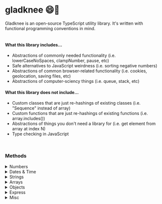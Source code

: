 # gladknee 😄🦵

Gladknee is an open-source TypeScript utility library. It's written with functional programming conventions in mind.<br><br>

#### What this library includes...

<ul>
<li>Abstractions of commonly needed functionality (i.e. lowerCaseNoSpaces, clampNumber, pause, etc)</li>
<li>Safe alternatives to JavaScript weirdness (i.e. sorting negative numbers)</li>
<li>Abstractions of common browser-related functionality (i.e. cookies, geolocation, saving files, etc)</li>
<li>Abstractions of computer-sciency things (i.e. queue, stack, etc)</li>
</ul>

#### What this library does not include...

<ul>
<li>Custom classes that are just re-hashings of existing classes (i.e. "Sequence" instead of array)</li>
<li>Custom functions that are just re-hashings of existing functions (i.e. array.includes())</li>
<li>Abstractions of things you don't need a library for (i.e. get element from array at index N)</li>
<li>Type checking in JavaScript</li>
</ul>
<br>

### Methods

<details>
<summary>Numbers</summary><br>
<details>
<summary>&nbsp;&nbsp;float</summary>
<br>
Returns a number limited to a specific number of decimal places. This is different from the native toFixed() method because it returns a number not a string.
<br><br>

```typescript
float(n: number, decimalPlaces?: number): number
```

<br>
Example:

```typescript
float(4.24398, 3)
// 4.244
```

</details>
<details>
<summary>&nbsp;&nbsp;clampNumber</summary>

Enforces a minimum and/or maximum limit on a number and returns the number or the enforced limit. You can pass `false` or 0 for a limit parameter to bypass that limit.
<br><br>

```typescript
float(n: number, decimalPlaces?: number): number
```

<br><br>
Example:

```typescript
clamp(15, 3, 12)
// 12

clamp(15, 16, 20)
// 16
```

</details>
<details>
<summary>&nbsp;&nbsp;doubleDigit</summary>

### **doubleDigit(n: number): string**

Returns a provided single digit number with a leading zero as a string
<br><br>
Example:

```typescript
doubleDigit(9)
// "09"
```

</details>
<details>
<summary>&nbsp;&nbsp;ordinal</summary>

### **ordinal(n: number): string**

Returns a string of the provided number with the ordinal suffix added
<br><br>
Example:

```typescript
ordinal(4)
// "4th"
```

</details>
<details>
<summary>&nbsp;&nbsp;getRange</summary>

### **getRange(start: number, end: number, step?: number) : number[]**

Returns an array of numbers, starting from the provided start number and ending with provided end number. You can optionally pass in a step number to increment by a number other than 1. You can also increment negatively.
<br><br>
Example:

```typescript
getRange(5, 10)
// [5, 6, 7, 8, 9, 10]

getRange(0, 10, 2)
// [0, 2, 4, 6, 8, 10]

getRange(10, 0, -2)
// [10, 8, 6, 4, 2, 0]
```

</details>
<br>
</details>
<details>
<summary>Dates & Time</summary><br>
<details>
<summary>&nbsp;&nbsp;getAmountOfTimeFromSeconds</summary>

### **getAmountOfTimeFromSeconds(seconds: number): TimeObject**

Returns an object with calculated years, months, weeks, days, hours, minutes and seconds from seconds provided
<br><br>

```typescript
interface TimeObjectTimeOutput {
  years: number
  months: number
  weeks: number
  days: number
  hours: number
  minutes: number
  seconds: number
  inYears: () => number
  inMonths: () => number
  inWeeks: () => number
  inDays: () => number
  inHours: () => number
  inMinutes: () => number
  inSeconds: () => number
}
```

<br><br>
Example:

```typescript
getAmountOfTimeFromSeconds(2000000)
//
 {
    years: 0,
    months: 0,
    weeks: 3,
    days: 2,
    hours: 3,
    minutes: 33,
    seconds: 20
  }

  getAmountOfTimeFromSeconds(2000000).inDays()
// 23.14814814814815
```

</details>
<details>
<summary>&nbsp;&nbsp;getSecondsFromAmountOfTime</summary>

### **getSecondsFromAmountOfTime(time: TimeObject): number**

Returns the numbers of seconds from the TimeObject provided
<br><br>

```typescript
interface TimeObject {
  years: number
  months: number
  weeks: number
  days: number
  hours: number
  minutes: number
  seconds: number
}
```

<br><br>
Example:

```typescript
getAmountOfTimeFromSeconds({
  years: 0,
  months: 0,
  weeks: 3,
  days: 2,
  hours: 3,
  minutes: 33,
  seconds: 20,
})

// 2000000
```

</details>
<details>
<summary>&nbsp;&nbsp;timeUntil</summary>

### **timeUntil(date: Date): TimeOutput**

Returns an object with the number of years, months, weeks, days, hours, minutes and seconds until the date provided

</details>
<details>
<summary>&nbsp;&nbsp;timeSince</summary>

### **timeSince(date: Date): TimeOutput**

Returns an object with the number of years, months, weeks, days, hours, minutes and seconds since the date provided

</details>
<details>
<summary>&nbsp;&nbsp;getDayName</summary>

### **getDayName(day: number): string | undefined**

Returns the corresponding human readable day name of the integer provided (integer must be 0-6)
<br><br>
Example:

```typescript
getDayName(3)
// "Wednesday"

getDayName(99)
// undefined
```

</details>
<details>
<summary>&nbsp;&nbsp;beginningOfToday</summary>

### **beginningOfToday(): Date**

Returns a Date object with the date of today and time of 00:00:00

</details>
<details>
<summary>&nbsp;&nbsp;endOfToday</summary>

### **endOfToday(): Date**

Returns a Date object with the date of today and time of 23:59:59

</details>
<br>
</details>
<details>
<summary>Strings</summary><br>
<details>
<summary>&nbsp;&nbsp;lowerCaseNoSpaces</summary>

### **lowerCaseNoSpaces(str: string): string**

Returns a string in lowercase form with spaces removed
<br><br>
Example:

```typescript
lowerCaseNoSpaces("Hello World")
// "helloworld"
```

<br>
</details>
<details>
<summary>&nbsp;&nbsp;truncate</summary>

### **truncate(str: string, lengthLimit: number, ending: string ): string**

Returns a string limited to a max length with ... or custom ending
<br><br>
Example:

```typescript
truncate("Hello World!", 4)
// "Hell..."

truncate("Hello World!", 4, "/")
// "Hell/"
```

</details>
<details>
<summary>&nbsp;&nbsp;getRandomString</summary>

### **getRandomString(length: number, includeLetters: boolean, includeNumbers: boolean ): string**

Returns a random string of specified length. Can include letters and/or numbers<br><br>
_Note: includeLetters and includeNumbers both default to true_
<br><br>
Example:

```typescript
getRandomString(10)
// "N3xO1pDs2f"

getRandomString(5, true, false)
// "GjOxa"

getRandomString(5, false, true)
// "39281"
```

</details>
<br>
</details>
<details>
<summary>Arrays</summary><br>
<details>
<summary>&nbsp;&nbsp;isEvery</summary>

### **isEvery<T>(arr: T[], func: (i: T, index?: number) => boolean): boolean**

Returns a boolean that reflects whether or not every item in an array meets a condition
<br><br>
Example:

```typescript
const isEven = (n: number) => n % 2 === 0

isEvery([2, 4, 6, 8], (n) => isEven(n))
// true

isEvery([2, 4, 7, 8], (n) => isEven(n))
// false
```

</details>
<details>
<summary>&nbsp;&nbsp;isAny</summary>

### **isAny<T>(arr: T[], func: (i: T, index?: number) => boolean): boolean**

Returns a boolean that reflects whether or not any item in an array meets a condition
<br><br>
Example:

```typescript
const isEven = (n: number) => n % 2 === 0

isAny([3, 5, 7, 9], (n) => isEven(n))
// false

isAny([2, 5, 7, 9], (n) => isEven(n))
// true
```

</details>
<details>
<summary>&nbsp;&nbsp;shuffle</summary>

### **shuffle(arr: T[]): T[]**

Returns the provided array with the items randomly ordered.
<br><br>
Example:

```typescript
shuffle([1, 2, 3, 4, 5])
// [3, 5, 1, 4, 2]
```

</details>
<details>
<summary>&nbsp;&nbsp;flatten</summary>

### **flatten(arr: any[], levels?: number): any[]**

Returns a single dimensional array by default. If you pass a number for levels, the function will only reduce that many dimensions of arrays.
<br><br>
Example:

```typescript
flatten([1, 2, [3, 4], 5])
// [1, 2, 3, 4, 5]

flatten([1, 2, [[3, 4], 5]])
// [1, 2, 3, 4, 5]

flatten([1, 2, [[3, 4], 5]], 1)
// [1, 2, [3, 4], 5]
```

</details>
<details>
<summary>&nbsp;&nbsp;chunkArray</summary>

### **chunkArray(arr: any[], n: number): any[][]**

Divides the provided array into smaller arrays of a provided size. Returns an array of these smaller arrays.
<br><br>
Example:

```typescript
chunkArray([1, 2, 3, 4, 5, 6, 7, 8, 9, 10], 2)
// [[1, 2], [3, 4], [5, 6], [7, 8], [9, 10]]
```

</details>
<details>
<summary>&nbsp;&nbsp;clampArray</summary>

### **clampArray<T>(arr: T[], min: number | false, max: number | false, fill?: T): any[]**

Returns the provided array with a minimum and/or maximum length limit enforced. If the minimum length is larger than the length of the array, the fill will be added to the array as many times as necessary to reach the minimum limit. If a fill is provided, it must match the type of the array provided. If no fill is provided, `undefined` will be added. For min and max limits, you can pass `false` or 0 for a limit parameter to bypass that limit.
<br><br>
Example:

```typescript
clampArray([1, 2, 3, 4, 5], 0, 3)
// [1, 2, 3]

clampArray([1, 2, 3], 5, false, "x")
// [1, 2, 3, "x", "x"]
```

</details>
<details>
<summary>&nbsp;&nbsp;getUnique</summary>

### **getUniqueItems<T>(arrs: T[][]): T[]**

Returns an array of items that only appear once across all items of the provided arrays.
<br><br>
Example:

```typescript
getUnique([1, 2, 3], [3, 4, 5])
// [1, 2, 4, 5]
```

</details>
<details>
<summary>&nbsp;&nbsp;getCommon</summary>

### **getCommonItems<T>(arrs: T[][]): T[]**

Returns an array of items that appear at least twice across all items of the provided arrays.
<br><br>
Example:

```typescript
getCommon([1, 2, 3, 4], [3, 4, 5])
// [3, 4]
```

</details>
<details>
<summary>&nbsp;&nbsp;areArraysEqual</summary>

### **areArraysEqual<T>(arrray1: T[], array2: T[], orderMatters: boolean): boolean**

Returns a boolean of whether or not the two arrays have the same items. orderMatters is true by default.
<br><br>
Example:

```typescript
areArraysEqual([1, 2, 3], [1, 2, 3])
// true

areArraysEqual([3, 2, 1], [1, 2, 3])
// false

areArraysEqual([3, 2, 1], [1, 2, 3], false)
// true
```

</details>
<details>
<summary>&nbsp;&nbsp;getNthFromEnd</summary>

### **nthFromEnd<T>(arr: T[], n: number): T**

Returns the item in the array N spots from the last item.
<br><br>
Example:

```typescript
nthFromEnd([1, 2, 3, 4], 1)
// 3
```

</details>
<details>
<summary>&nbsp;&nbsp;bubbleSort</summary>

### **bubbleSort(arr: T[]): T[]**

Returns the provided array sorted (ascending) via bubble sort.

</details>
<details>
<summary>&nbsp;&nbsp;selectionSort</summary>

### **selectionSort(arr: T[]): T[]**

Returns the provided array sorted (ascending) via selection sort.

</details>
<details>
<summary>&nbsp;&nbsp;insertSort</summary>

### **insertSort(arr: T[]): T[]**

Returns the provided array sorted (ascending) via insert sort.

</details>
<details>
<summary>&nbsp;&nbsp;removeDuplicates</summary>

### **removeDuplicates(arr: T[]): T[]**

Returns the provided array with duplicates removed.
<br><br>
Example:

```typescript
removeDuplicates([1, 2, 1, 1, 2, 5])
// [1, 2, 5]
```

</details>
<details>
<summary>&nbsp;&nbsp;sum</summary>

### **sum(arr: number[]): number**

Returns the sum of an array of numbers.
<br><br>
Example:

```typescript
sum([1, 2, 3, 4, 5])
// 15
```

</details>
<details>
<summary>&nbsp;&nbsp;getRollingSum</summary>

### **getRollingSum(arr: number[]): number[]**

Returns an array of the rolling sum of an array.
<br><br>
Example:

```typescript
getRollingSum([1, 3, 5])
// [1, 4, 9]
```

</details>
<br>
</details>
<details>
<summary>Objects</summary><br>
<details>
<summary>&nbsp;&nbsp;omitKeys</summary>

### **function omitKeys(obj: { [key: string]: any }, ...keys: string[]): object**

Returns the object with any provided keys removed
<br><br>
Example:

```typescript
const obj = { a: 1, b: 2, c: 3 }

omitKeys(obj, "b", "c")
// {a: 1}
```

</details>
<details>
<summary>&nbsp;&nbsp;pickKeys</summary>

### **function pickKeys<T extends object, U extends keyof T>(obj: T, ...keys: U[]): object**

Returns the object with only the provided keys included
<br><br>
Example:

```typescript
const obj = { a: 1, b: 2, c: 3 }

pickKeys(obj, "b", "c")
// {b: 2, c: 3}
```

</details>
<details>
<summary>&nbsp;&nbsp;combineObjects</summary>

### **function combineObjects(objs: object[]): object**

Returns a single object with all key value pairs from provided objects.
<br><br>
_NOTE: If two objects have the same key, the latter object in the array's value(s) will result_
<br><br>
Example:

```typescript
combineObjects([{ a: 1 }, { b: 2 }, { c: 3 }])
// {a: 1, b: 2, c: 3}
```

</details>
<details>
<summary>&nbsp;&nbsp;sumOfKeyValues</summary>

### **sumOfKeyValues<T extends object, U extends keyof T>(arr: (T & { [K in U]: number })[],key: U): number**

Returns the sum of the values of a specific shared key in an array of objects.
<br><br>
Example:

```typescript
const arr = [{ a: 1 }, { a: 2 }, { a: 3 }]

sumOfKeyValues(arr, "a")
// 6
```

</details>
<details>
<summary>&nbsp;&nbsp;sortObjectsByKeyValue</summary>

### **sortObjectsByKeyValue<T extends object, U extends keyof T>(arr: T[], key: U)**

Sorts an array of objects by a specific shared key's value.
<br><br>
Example:

```typescript
const arr = [{ a: 3 }, { a: 1 }, { a: 5 }]

sortObjectsByKeyValue(arr, "a")
// [{a: 1}, { a: 3 }, {a: 5}]
```

</details>
<details>
<summary>&nbsp;&nbsp;sortObjectsByKeyValues</summary>

### **sortObjectsByKeyValue<T extends object, U extends keyof T>(arr: T[], ...keys: U[])**

Returns an array of objects with nested sorting based on the keys provided.
<br><br>
Example:

```typescript
const arr = [
        { a: 1, b: 2, c: 2 },
        { a: 1, b: 2, c: 1 },
        { a: 1, b: 1, c: 1 },
        { a: 1, b: 3, c: 2 },
        { a: 2, b: 2, c: 1 },
        { a: 2, b: 1, c: 3 },
        { a: 3, b: 4, c: 1 },
      ]

sortObjectsByKeyValues(arr, "a", "b", "c")
// [
    { a: 1, b: 1, c: 1 },
    { a: 1, b: 2, c: 1 },
    { a: 1, b: 2, c: 2 },
    { a: 1, b: 3, c: 2 },
    { a: 2, b: 1, c: 3 },
    { a: 2, b: 2, c: 1 },
    { a: 3, b: 4, c: 1 },
   ]
```

</details>
<details>
<summary>&nbsp;&nbsp;getKeyValueCounts</summary>

### **getKeyValueCounts<T extends object, U extends keyof T>(arr: T[], key: U, isCaseSensitive?: boolean)**

Returns an object with counts of specifics value of a specific shared key in an array of objects.
<br><br>
Example:

```typescript
const arr = [{ suit: "Clubs" }, { suit: "Hearts" }, { suit: "Clubs" }]

getKeyValueCounts(arr, "suit")
// { "Clubs": 2, "Hearts": 1}
```

</details>
<details>
<summary>&nbsp;&nbsp;groupObjectsByKeyValue</summary>

### **groupObjectsByKeyValue<T extends object, U extends keyof T>(arr: T[], key: U)**

Returns an object with arrays of objects that share a specific value of a specific shared key in an array of objects.
<br><br>
Example:

```typescript
const arr = [{ suit: "Clubs", value: 2 }, {suit: "Hearts", value: 5}, {suit: "Clubs", value: 10}]

groupObjectsByKeyValue(arr, "suit")
// {
    "Clubs": [{ suit: "Clubs" value: 2}, { suit: "Clubs", value: 10 }],
    "Hearts": [{ suit: "Hearts", value: 5 }]}
```

</details>
<details>
<summary>&nbsp;&nbsp;convertObjectToQueryParams</summary>

### **convertObjectToQueryParams(obj: object): string**

Returns a string of an object's key and value pairs as a query parameter string. Supports single-level nesting.
<br><br>
Example:

```typescript
convertObjectToQueryParams({ age: 30, city: "Atlanta" })
// "age=38&city=Atlanta"
```

</details>
<br>
</details>
<details>
<summary>Express</summary><br>
<details>
<summary>&nbsp;&nbsp;createExpressRoutes</summary>

### **creatExpressRoutes(handlers: Handlers): Route**

Returns an Express Router object with GET, POST, PUTS and DELETE routes defined.
<br><br>

```typescript
type Handler = (req: Request, res: Response) => void

type Handlers = {
  index?: Handler
  show?: Handler
  create?: Handler
  update?: Handler
  deleteFn?: Handler
  extendRouter?: (router: Router) => void
}
```

</details>
</details>
<details>
<summary>Misc</summary><br>
<details>
<summary>&nbsp;&nbsp;addTimeoutToPromise</summary>

### **addTimeoutToPromise(asyncFunction: () => Promise<unknown>, timeout: number): Promise<unkown>**

Returns a promise that rejects if the original promise takes longer to resolve than a given amount of time. (ms)
<br><br>
Note: The promise rejects with the string "TIMED_OUT"
<br>

</details>
<details>
<summary>&nbsp;&nbsp;pauseAsync</summary>

### **pauseAsync(milliseconds: number): Promise<void>**

Returns a promise that resolves after a given amount of time (ms)
<br>

</details>
<details>
<summary>&nbsp;&nbsp;pauseSync</summary>

### **pauseSync(milliseconds: number)**

Delays future code from executing until the provided milliseconds have passed.
<br>

</details>
<details>
<summary>&nbsp;&nbsp;pipe</summary>

### pipe<T>(...funcs: [firstFunc: GenericFunction<T>,secondFunc: GenericFunction<T>,...otherFuncs: GenericFunction<T>[]]): Function

Returns a function that calls multiple given functions in a specific order.
<br><br>
Example:

```typescript
const double = (n: number) => n * 2
const triple = (n: number) => n * 3
const doubleThenTriple = pipe(double, triple)

doubleThenTriple(6)
// 36
```

</details>
<details>
<summary>&nbsp;&nbsp;debounce</summary>

### **debounce(func: Function, ms: number, immediate: boolean): Function**

Returns a debounced version of the function passed. Acccepts custom delay and immediate boolean for leading/trailing.
<br>

</details>
<details>
<summary>&nbsp;&nbsp;saveTextToFileInBrowser</summary>

### **saveTextToFileInBrowser(content: string, filename: string)**

Prompts a user in their browser to save provided text to a file on their machine.
<br>

</details>
<details>
<summary>&nbsp;&nbsp;getBrowserGeolocation</summary>

### **getBrowserGeolocation(timeoutInSeconds?: number): GeoCoords**

Returns the user's latitude and longitude or an error.
<br><br>
**Note: Timeout defaults to 10 seconds**
<br><br>

```typescript
type GeoCoords = {
  latitude: number | null
  longitude: number | null
}
```

</details>
<details>
<summary>&nbsp;&nbsp;getBrowserSearchParams</summary>

### **getBrowserSearchParams(): object**

Returns the window location's search params. Supports single-level nesting.
<br><br>

```typescript
// Browser location: website.com?search=john&page=1

getBrowserSearchParams()
/* {
    search: "john",
    page: "1"
   }
*/
```

</details>
<details>
<summary>&nbsp;&nbsp;setCookie</summary>

### **setCookie(cookieName: string, cookieValue: string, expirationInDays: number)**

Sets the vaue of a specific cookie.
<br>

</details>
<details>
<summary>&nbsp;&nbsp;getCookie</summary>

### **getCookie(cookieName: string)**

Returns the value of a specific cookie.
<br>

</details>
<details>
<summary>&nbsp;&nbsp;createQueue</summary>

### **createQueue(functionToExecute: Function): QueueObject**

Returns a **QueueObject** which includes a queue, enqueue function, and two execute methods.
<br>
<br>
`executeOne()` will call the function on the first item in the queue and then remove that item from the queue.
<br><br>
`executeAll()` will call the function every item in the queue and remove each item after execution.
<br><br>
`breakOut()` halts the `executeAll()` function.
<br><br>
Example:

```typescript
type QueueObject = {
  queue: unknown[]
  enqueue: Function
  executeOne: Function
  executeAll: Function
  breakOut: Function
}
```

```typescript
const log = (n: any) => {
  console.log(n)
}
const { queue, enqueue, executeOne, executeAll, breakOut } = createQueue(log)

enqueue(1)
enqueue(2)
enqueue(3)
enqueue(4)

executeOne()
// 1

executeAll()
// 2
// 3
// 4
```

</details>
<details>
<summary>&nbsp;&nbsp;createQueueAsync</summary>

### **createQueueAsync(functionToExecute: Function): AsyncQueueObject**

Returns a **AsyncQueueObject** which includes a queue, enqueue function, and two execute methods.
<br>
<br>
`executeOne()` will call the async function on the first item in the queue and then remove that item from the queue.
<br><br>
`executeAll(ignoreErrors?: boolean)` will call the async function on every item in the queue and remove each item after execution. The previous function's returned promise must resolve before the next iteration is invoked. If you wish to continue iterating even if a promise rejects, pass a true boolean into the function.
<br><br>
`breakOut()` halts the `executeAll()` function.
<br><br>
Example:

```typescript
type QueueObject = {
  queue: unknown[]
  enqueue: Function
  executeOne: Function
  executeAll: (ignoreErrors = false) => unknown
  breakOut: Function
}
```

```typescript
const log = async (n: any) => {
  return new Promise((resolve) => {
    setTimeout(() => {
      console.log(n)
      resolve(n)
    },2000)
  })

const { queue, enqueue, executeOne, executeAll, breakOut } = createQueueAsync(log)

enqueue(1)
enqueue(2)
enqueue(3)
enqueue(4)

await executeOne()
// 1

await executeAll()
// 2
// 3
// 4
```

</details>
</details>
